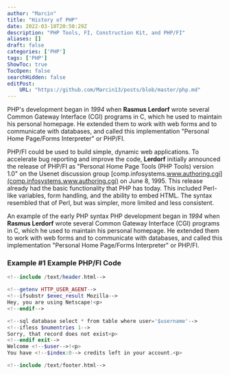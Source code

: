 ```yaml
---
author: "Marcin"
title: "History of PHP"
date: 2022-03-10T20:50:29Z
description: "PHP Tools, FI, Construction Kit, and PHP/FI"
aliases: []
draft: false
categories: ['PHP']
tags: ['PHP']
ShowToc: true
TocOpen: false
searchHidden: false
editPost:
    URL: "https://github.com/Marcin13/posts/blob/master/php.md"
---
```


PHP's development began in _1994_ when **Rasmus Lerdorf** wrote several Common Gateway Interface (CGI) programs in C, 
which he used to maintain his personal homepage. He extended them to work with web forms and to communicate with databases, 
and called this implementation "Personal Home Page/Forms Interpreter" or PHP/FI.

PHP/FI could be used to build simple, dynamic web applications. To accelerate bug reporting and improve the code, 
**Lerdorf** initially announced the release of PHP/FI as "Personal Home Page Tools (PHP Tools) version 1.0" on the 
Usenet discussion group [comp.infosystems.www.authoring.cgi](comp.infosystems.www.authoring.cgi) on June 8, 1995. This release already had the basic 
functionality that PHP has today. This included Perl-like variables, form handling, 
and the ability to embed HTML. The syntax resembled that of Perl, but was simpler, more limited and less consistent.

An example of the early PHP syntax PHP development began in _1994_ when **Rasmus Lerdorf** wrote several 
Common Gateway Interface (CGI) programs in C, which he used to maintain his personal homepage. 
He extended them to work with web forms and to communicate with databases, 
and called this implementation "Personal Home Page/Forms Interpreter" or PHP/FI.

### Example #1 Example PHP/FI Code
```php
<!--include /text/header.html-->

<!--getenv HTTP_USER_AGENT-->
<!--ifsubstr $exec_result Mozilla-->
Hey, you are using Netscape!<p>
<!--endif-->

<!--sql database select * from table where user='$username'-->
<!--ifless $numentries 1-->
Sorry, that record does not exist<p>
<!--endif exit-->
Welcome <!--$user-->!<p>
You have <!--$index:0--> credits left in your account.<p>

<!--include /text/footer.html-->
```

[comp.infosystems.www.authoring.cgi]: http://comp.infosystems.www.authoring.cgi